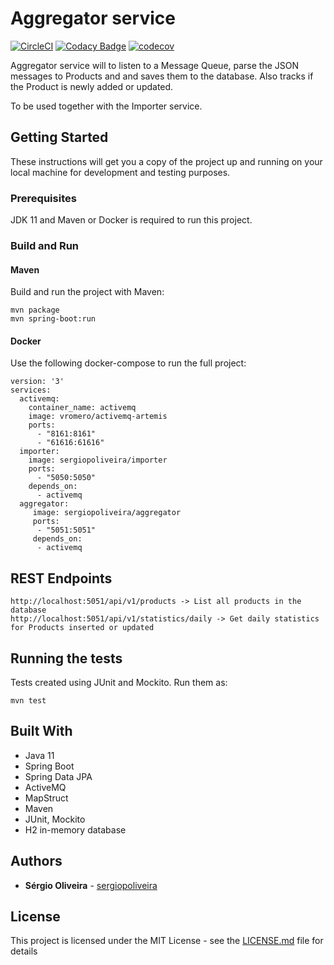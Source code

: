# Aggregator service

[![CircleCI](https://circleci.com/gh/sergiopoliveira/aggregator.svg?style=svg)](https://circleci.com/gh/sergiopoliveira/aggregator)
[![Codacy Badge](https://api.codacy.com/project/badge/Grade/c05d2ac0b22047a9b5c03408a8ec8f9d)](https://www.codacy.com/app/sergiopoliveira/aggregator?utm_source=github.com&amp;utm_medium=referral&amp;utm_content=sergiopoliveira/aggregator&amp;utm_campaign=Badge_Grade)
[![codecov](https://codecov.io/gh/sergiopoliveira/aggregator/branch/master/graph/badge.svg)](https://codecov.io/gh/sergiopoliveira/aggregator)

Aggregator service will to listen to a Message Queue, parse the JSON messages to Products and and saves them to the database. Also tracks if the Product is newly added or updated.

To be used together with the Importer service.

## Getting Started

These instructions will get you a copy of the project up and running on your local machine for development and testing purposes. 

### Prerequisites

JDK 11 and Maven or Docker is required to run this project.

### Build and Run

#### Maven

Build and run the project with Maven:

```
mvn package
mvn spring-boot:run
```

#### Docker

Use the following docker-compose to run the full project:

``` 
version: '3'
services:
  activemq:
    container_name: activemq
    image: vromero/activemq-artemis
    ports:
      - "8161:8161"
      - "61616:61616"
  importer:
    image: sergiopoliveira/importer
    ports:
      - "5050:5050"
    depends_on:
      - activemq
  aggregator:
     image: sergiopoliveira/aggregator
     ports:
      - "5051:5051"
     depends_on:
      - activemq
```

## REST Endpoints

```
http://localhost:5051/api/v1/products -> List all products in the database
http://localhost:5051/api/v1/statistics/daily -> Get daily statistics for Products inserted or updated
```

## Running the tests

Tests created using JUnit and Mockito. Run them as:

```
mvn test
```

## Built With

*   Java 11
*   Spring Boot
*   Spring Data JPA
*   ActiveMQ
*   MapStruct
*   Maven
*   JUnit, Mockito
*   H2 in-memory database

## Authors

*   **Sérgio Oliveira** - [sergiopoliveira](https://github.com/sergiopoliveira)

## License

This project is licensed under the MIT License - see the [LICENSE.md](LICENSE.md) file for details
